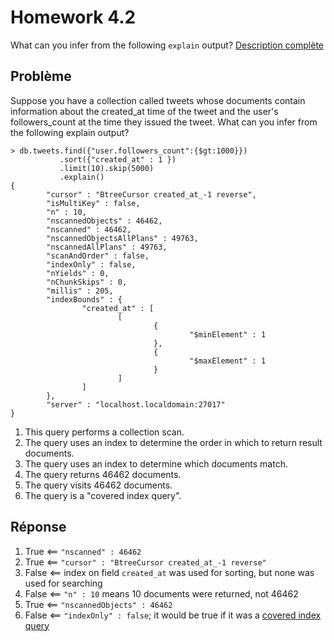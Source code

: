 # Homework 4.2

What can you infer from the following `explain` output? [Description complète](https://education.mongodb.com/courses/10gen/M101P/2014_February/courseware/Week_4_Performance/52aa32dfe2d4232c54a18ace/)

## Problème

Suppose you have a collection called tweets whose documents contain information about the created_at time of the tweet and the user's followers_count at the time they issued the tweet. What can you infer from the following explain output?

    > db.tweets.find({"user.followers_count":{$gt:1000}})
               .sort({"created_at" : 1 })
               .limit(10).skip(5000)
               .explain()
    {
            "cursor" : "BtreeCursor created_at_-1 reverse",
            "isMultiKey" : false,
            "n" : 10,
            "nscannedObjects" : 46462,
            "nscanned" : 46462,
            "nscannedObjectsAllPlans" : 49763,
            "nscannedAllPlans" : 49763,
            "scanAndOrder" : false,
            "indexOnly" : false,
            "nYields" : 0,
            "nChunkSkips" : 0,
            "millis" : 205,
            "indexBounds" : {
                    "created_at" : [
                            [
                                    {
                                            "$minElement" : 1
                                    },
                                    {
                                            "$maxElement" : 1
                                    }
                            ]
                    ]
            },
            "server" : "localhost.localdomain:27017"
    }

1. This query performs a collection scan.
2. The query uses an index to determine the order in which to return result documents.
3. The query uses an index to determine which documents match.
4. The query returns 46462 documents.
5. The query visits 46462 documents.
6. The query is a "covered index query".

## Réponse

1. True ⟸ `"nscanned" : 46462`
2. True ⟸ `"cursor" : "BtreeCursor created_at_-1 reverse"`
3. False ⟸ index on field `created_at` was used for sorting, but none was used for searching
4. False ⟸ `"n" : 10` means 10 documents were returned, not 46462
5. True ⟸ `"nscannedObjects" : 46462`
6. False ⟸ `"indexOnly" : false`; it would be true if it was a [covered index query](http://docs.mongodb.org/manual/reference/method/cursor.explain/#explain.indexOnly)

